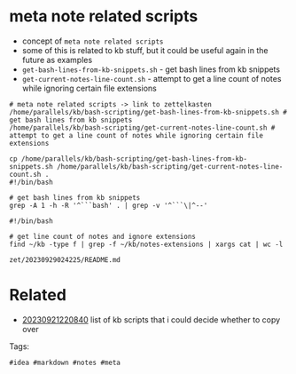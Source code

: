 # meta note related scripts

- concept of `meta note related scripts`
- some of this is related to kb stuff, but it could be useful again in the future as examples
- `get-bash-lines-from-kb-snippets.sh` - get bash lines from kb snippets
- `get-current-notes-line-count.sh` - attempt to get a line count of notes while ignoring certain file extensions

```
# meta note related scripts -> link to zettelkasten
/home/parallels/kb/bash-scripting/get-bash-lines-from-kb-snippets.sh # get bash lines from kb snippets
/home/parallels/kb/bash-scripting/get-current-notes-line-count.sh # attempt to get a line count of notes while ignoring certain file extensions

cp /home/parallels/kb/bash-scripting/get-bash-lines-from-kb-snippets.sh /home/parallels/kb/bash-scripting/get-current-notes-line-count.sh .
#!/bin/bash

# get bash lines from kb snippets
grep -A 1 -h -R '^```bash' . | grep -v '^```\|^--'

#!/bin/bash

# get line count of notes and ignore extensions
find ~/kb -type f | grep -f ~/kb/notes-extensions | xargs cat | wc -l
```

` zet/20230929024225/README.md `

# Related

- [20230921220840](/zet/20230921220840/README.md) list of kb scripts that i could decide whether to copy over

Tags:

    #idea #markdown #notes #meta
